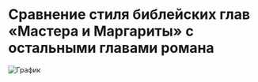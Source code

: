 # Сравнение стиля библейских глав «Мастера и Маргариты» с остальными главами романа

![График](https://polyatomson.github.io/digital_humanities/stylometry_CA_100_MFWs_Culled_0__Classic_Delta__001.png)

